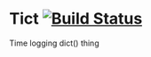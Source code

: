 Tict [![Build Status](https://travis-ci.org/glaslos/tict.svg?branch=master)](https://travis-ci.org/glaslos/tict)
====

Time logging dict() thing
